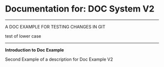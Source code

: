 # Documentation for: DOC System V2

---

A DOC EXAMPLE FOR TESTING CHANGES IN GIT

test of lower case 

---

**Introduction to Doc Example**

Second Example of a description for Doc Example V2
